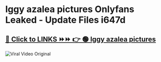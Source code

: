 
 # Iggy azalea  pictures Onlyfans Leaked - Update Files i647d

## <h2><a href="https://clipsfans.com/Iggy_azalea__pictures&ref=git">🔗 Click to LINKS ⏩⏩ 👉 🟢 Iggy azalea  pictures </a></h2>

<a href="https://clipsfans.com/Iggy_azalea__pictures&ref=git" rel="nofollow" data-target="animated-image.originalLink"><img src="https://i.ibb.co.com/xMMVF88/686577567.gif" alt="Viral Video Original" style="max-width: 100%; display: inline-block;" data-target="animated-image.originalImage"></a>

